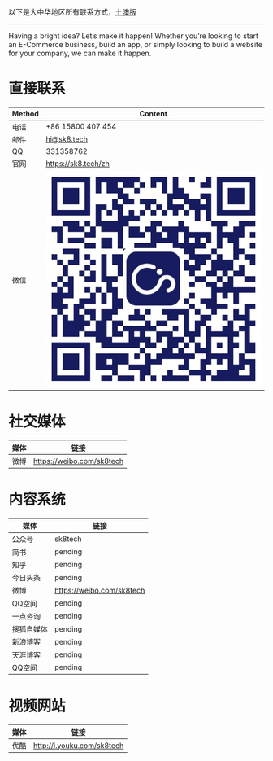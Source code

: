 以下是大中华地区所有联系方式，[土澳版](/en/introduction/contact.md)

---

Having a bright idea? Let’s make it happen! Whether you’re looking to start an E-Commerce business, build an app, or simply looking to build a website for your company, we can make it happen. 

# 直接联系

|Method|Content|
|-|-|
|电话|+86 15800 407 454|
|邮件|hi@sk8.tech[](en/contact)|
|QQ| 331358762|
|官网|https://sk8.tech/zh|
|微信|![](/assets/公众号.jpg)|

# 社交媒体

|媒体|链接|
|-|-|
|微博|https://weibo.com/sk8tech|

# 内容系统

|媒体|链接|
|-|-|
|公众号|sk8tech|
|简书|pending|
|知乎|pending|
|今日头条|pending|
|微博|https://weibo.com/sk8tech|
|QQ空间|pending|
|一点咨询|pending|
|搜狐自媒体|pending|
|新浪博客|pending|
|天涯博客|pending|
|QQ空间|pending|

# 视频网站

|媒体|链接|
|-|-|
|优酷|http://i.youku.com/sk8tech|